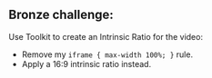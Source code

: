 ## Bronze challenge:

<div class="large">
  <p>Use Toolkit to create an Intrinsic Ratio for the video:</p>

  <ul>
    <li>Remove my <code class="language-css">iframe { max-width 100%; }</code> rule.</li>
    <li>Apply a 16:9 intrinsic ratio instead.</li>
  </ul>
</div>
